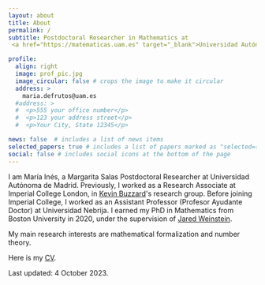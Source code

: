 ```yaml
---
layout: about
title: About
permalink: /
subtitle: Postdoctoral Researcher in Mathematics at 
 <a href="https://matematicas.uam.es" target="_blank">Universidad Autónoma de Madrid</a>.

profile:
  align: right
  image: prof_pic.jpg
  image_circular: false # crops the image to make it circular
  address: >
    maria.defrutos@uam.es
  #address: >
  #  <p>555 your office number</p>
  #  <p>123 your address street</p>
  #  <p>Your City, State 12345</p>

news: false  # includes a list of news items
selected_papers: true # includes a list of papers marked as "selected={true}"
social: false # includes social icons at the bottom of the page
---
```


I am María Inés, a Margarita Salas Postdoctoral Researcher at Universidad Autónoma de Madrid. Previously, I worked as a Research Associate at Imperial College London, in <a href="https://www.imperial.ac.uk/people/k.buzzard" target="_blank">Kevin Buzzard</a>'s research group. Before joining Imperial College, I worked as an Assistant Professor (Profesor Ayudante Doctor) at Universidad Nebrija. I earned my PhD in Mathematics from Boston University in 2020, under the supervision of <a href="https://sites.google.com/view/jared-weinstein/home" target="_blank">Jared Weinstein</a>.

My main research interests are mathematical formalization and number theory.

Here is my <a href="/assets/pdf/CV_Maria_Ines_de_Frutos_Fernandez.pdf" target="_blank">CV</a>.

Last updated: 4 October 2023.
